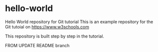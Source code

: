 # hello-world
Hello World repository for Git tutorial
This is an example repository for the Git tutoial on https://www.w3schools.com

This repository is built step by step in the tutorial.

FROM UPDATE README branch